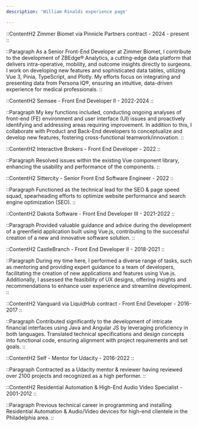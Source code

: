 ```yaml
---
description: 'William Rinaldi experience page'

---
```


::ContentH2
Zimmer Biomet via Pinnicle Partners contract - 2024 - present
::

::Paragraph
As a Senior Front-End Developer at Zimmer Biomet, I contribute to the development of ZBEdge® Analytics, a cutting-edge data platform that delivers intra-operative, mobility, and outcome insights directly to surgeons. I work on developing new features and sophisticated data tables, utilizing Vue 3, Pinia, TypeScript, and Plotly. My efforts focus on integrating and presenting data from Persona IQ®, ensuring an intuitive, data-driven experience for medical professionals.
::

::ContentH2
Semsee - Front End Developer II - 2022-2024
::

::Paragraph
My key functions included, conducting ongoing analyses of front-end (FE) environment and user interface (UI) issues and proactively identifying and addressing areas requiring improvement.
In addition to this, I collaborate with Product and Back-End developers to conceptualize and develop new features, fostering cross-functional teamwork/innovation.
::

::ContentH2
Interactive Brokers - Front End Developer - 2022
::

::Paragraph
Resolved issues within the existing Vue component library, enhancing the usability and performance of the components.
::

::ContentH2
Sittercity - Senior Front End Software Engineer - 2022
::

::Paragraph
Functioned as the technical lead for the SEO & page speed squad, spearheading efforts to optimize website performance and search engine optimization (SEO).
::

::ContentH2
Dakota Software - Front End Developer III - 2021-2022
::

::Paragraph
Provided valuable guidance and advice during the development of a greenfield application built using Vue.js, contributing to the successful creation of a new and innovative software solution.
::

::ContentH2
CastleBranch - Front End Developer II - 2018-2021
::

::Paragraph
During my time here, I performed a diverse range of tasks, such as mentoring and providing expert guidance to a team of developers, facilitating the creation of new applications and features using Vue.js. Additionally, I assessed the feasibility of UX designs, offering insights and recommendations to enhance user experience and streamline development.
::

::ContentH2
Vanguard via LiquidHub contract - Front End Developer - 2016-2017
::

::Paragraph
Contributed significantly to the development of intricate financial interfaces using Java and Angular JS by leveraging proficiency in both languages. Translated technical specifications and design concepts into functional code, ensuring alignment with project requirements and set goals.
::

::ContentH2
Self - Mentor for Udacity - 2016-2022
::

::Paragraph
Contracted as a Udacity mentor & reviewer having reviewed over 2100 projects and recognized as a high performer.
::

::ContentH2
Residential Automation & High-End Audio Video Specialist - 2001-2012
::

::Paragraph
Previous technical career in programming and installing Residential Automation & Audio/Video devices for high-end clientele in the Philadelphia area.
::


